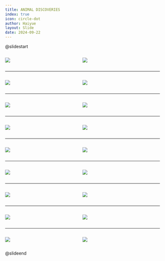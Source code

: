 ```yaml
---
title: ANIMAL DISCOVERIES
index: true
icon: circle-dot
author: Haiyue
layout: Slide
date: 2024-09-22
---
```

 
@slidestart

<div style="display:flex">
<div style="flex:1">

![](https://raw.githubusercontent.com/yclord/reading/refs/heads/master/english/Level-U/ANIMAL%20DISCOVERIES/001.webp)
</div>
<div style="flex:1">

![](https://raw.githubusercontent.com/yclord/reading/refs/heads/master/english/Level-U/ANIMAL%20DISCOVERIES/002.webp)
</div>
</div>

---

<div style="display:flex">
<div style="flex:1">

![](https://raw.githubusercontent.com/yclord/reading/refs/heads/master/english/Level-U/ANIMAL%20DISCOVERIES/003.webp)
</div>
<div style="flex:1">

![](https://raw.githubusercontent.com/yclord/reading/refs/heads/master/english/Level-U/ANIMAL%20DISCOVERIES/004.webp)
</div>
</div>

---

<div style="display:flex">
<div style="flex:1">

![](https://raw.githubusercontent.com/yclord/reading/refs/heads/master/english/Level-U/ANIMAL%20DISCOVERIES/005.webp)
</div>
<div style="flex:1">

![](https://raw.githubusercontent.com/yclord/reading/refs/heads/master/english/Level-U/ANIMAL%20DISCOVERIES/006.webp)
</div>
</div>

---

<div style="display:flex">
<div style="flex:1">

![](https://raw.githubusercontent.com/yclord/reading/refs/heads/master/english/Level-U/ANIMAL%20DISCOVERIES/007.webp)
</div>
<div style="flex:1">

![](https://raw.githubusercontent.com/yclord/reading/refs/heads/master/english/Level-U/ANIMAL%20DISCOVERIES/008.webp)
</div>
</div>

---

<div style="display:flex">
<div style="flex:1">

![](https://raw.githubusercontent.com/yclord/reading/refs/heads/master/english/Level-U/ANIMAL%20DISCOVERIES/009.webp)
</div>
<div style="flex:1">

![](https://raw.githubusercontent.com/yclord/reading/refs/heads/master/english/Level-U/ANIMAL%20DISCOVERIES/010.webp)
</div>
</div>

---

<div style="display:flex">
<div style="flex:1">

![](https://raw.githubusercontent.com/yclord/reading/refs/heads/master/english/Level-U/ANIMAL%20DISCOVERIES/011.webp)
</div>
<div style="flex:1">

![](https://raw.githubusercontent.com/yclord/reading/refs/heads/master/english/Level-U/ANIMAL%20DISCOVERIES/012.webp)
</div>
</div>

---

<div style="display:flex">
<div style="flex:1">

![](https://raw.githubusercontent.com/yclord/reading/refs/heads/master/english/Level-U/ANIMAL%20DISCOVERIES/013.webp)
</div>
<div style="flex:1">

![](https://raw.githubusercontent.com/yclord/reading/refs/heads/master/english/Level-U/ANIMAL%20DISCOVERIES/014.webp)
</div>
</div>

---

<div style="display:flex">
<div style="flex:1">

![](https://raw.githubusercontent.com/yclord/reading/refs/heads/master/english/Level-U/ANIMAL%20DISCOVERIES/015.webp)
</div>
<div style="flex:1">

![](https://raw.githubusercontent.com/yclord/reading/refs/heads/master/english/Level-U/ANIMAL%20DISCOVERIES/016.webp)
</div>
</div>

---

<div style="display:flex">
<div style="flex:1">

![](https://raw.githubusercontent.com/yclord/reading/refs/heads/master/english/Level-U/ANIMAL%20DISCOVERIES/017.webp)
</div>
<div style="flex:1">

![](https://raw.githubusercontent.com/yclord/reading/refs/heads/master/english/Level-U/ANIMAL%20DISCOVERIES/018.webp)
</div>
</div>

@slideend